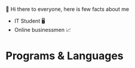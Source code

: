👋 Hi there to everyone, here is few facts about me

- IT Student 🖥️
- Online businessmen 📈

<h1>Programs & Languages</h1>



